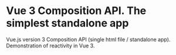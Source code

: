 # Vue 3 Composition API. The simplest standalone app

Vue.js version 3 Composition API (single html file / standalone app). Demonstration of reactivity in Vue 3.
